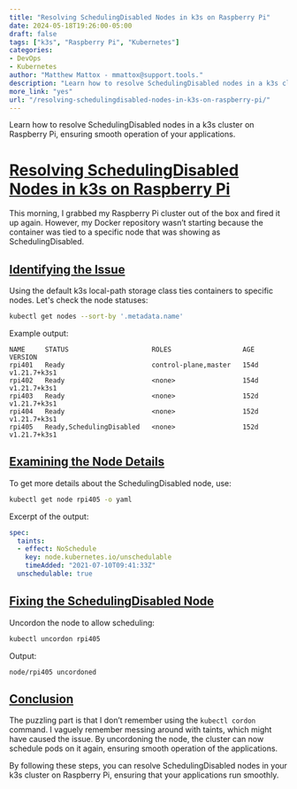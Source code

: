 ```yaml
---
title: "Resolving SchedulingDisabled Nodes in k3s on Raspberry Pi"
date: 2024-05-18T19:26:00-05:00
draft: false
tags: ["k3s", "Raspberry Pi", "Kubernetes"]
categories:
- DevOps
- Kubernetes
author: "Matthew Mattox - mmattox@support.tools."
description: "Learn how to resolve SchedulingDisabled nodes in a k3s cluster on Raspberry Pi, ensuring smooth operation of your applications."
more_link: "yes"
url: "/resolving-schedulingdisabled-nodes-in-k3s-on-raspberry-pi/"
---
```


Learn how to resolve SchedulingDisabled nodes in a k3s cluster on Raspberry Pi, ensuring smooth operation of your applications.

<!--more-->

# [Resolving SchedulingDisabled Nodes in k3s on Raspberry Pi](#resolving-schedulingdisabled-nodes-in-k3s-on-raspberry-pi)

This morning, I grabbed my Raspberry Pi cluster out of the box and fired it up again. However, my Docker repository wasn’t starting because the container was tied to a specific node that was showing as SchedulingDisabled.

## [Identifying the Issue](#identifying-the-issue)

Using the default k3s local-path storage class ties containers to specific nodes. Let's check the node statuses:

```bash
kubectl get nodes --sort-by '.metadata.name'
```

Example output:

```
NAME     STATUS                     ROLES                  AGE    VERSION
rpi401   Ready                      control-plane,master   154d   v1.21.7+k3s1
rpi402   Ready                      <none>                 154d   v1.21.7+k3s1
rpi403   Ready                      <none>                 152d   v1.21.7+k3s1
rpi404   Ready                      <none>                 152d   v1.21.7+k3s1
rpi405   Ready,SchedulingDisabled   <none>                 152d   v1.21.7+k3s1
```

## [Examining the Node Details](#examining-the-node-details)

To get more details about the SchedulingDisabled node, use:

```bash
kubectl get node rpi405 -o yaml
```

Excerpt of the output:

```yaml
spec:
  taints:
  - effect: NoSchedule
    key: node.kubernetes.io/unschedulable
    timeAdded: "2021-07-10T09:41:33Z"
  unschedulable: true
```

## [Fixing the SchedulingDisabled Node](#fixing-the-schedulingdisabled-node)

Uncordon the node to allow scheduling:

```bash
kubectl uncordon rpi405
```

Output:

```
node/rpi405 uncordoned
```

## [Conclusion](#conclusion)

The puzzling part is that I don’t remember using the `kubectl cordon` command. I vaguely remember messing around with taints, which might have caused the issue. By uncordoning the node, the cluster can now schedule pods on it again, ensuring smooth operation of the applications.

By following these steps, you can resolve SchedulingDisabled nodes in your k3s cluster on Raspberry Pi, ensuring that your applications run smoothly.
